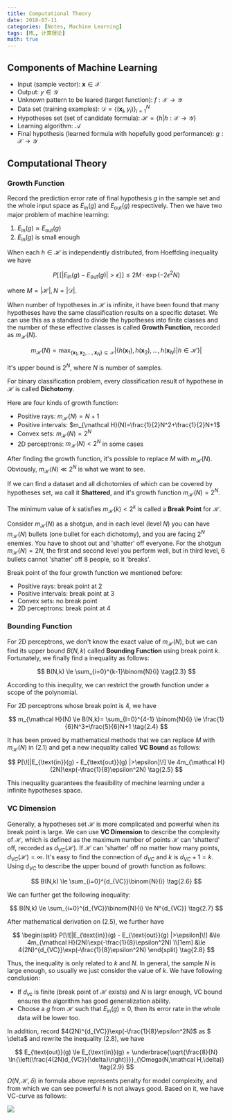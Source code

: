 ```yaml
---
title: Computational Theory
date: 2018-07-11
categories: [Notes, Machine Learning]
tags: [ML, 计算理论]
math: true
---
```



## Components of Machine Learning

- Input (sample vector): $\boldsymbol{x}\in\mathcal{X}$
- Output: $y\in\mathcal{Y}$
- Unknown pattern to be leared (target function): $f:\mathcal{X}\to\mathcal{Y}$
- Data set (training examples): $\mathcal{D}=\lbrace(\boldsymbol{x_i},y_i)\rbrace_{i=1}^N$
- Hypotheses set (set of candidate formula): $\mathcal{H}=\lbrace h\vert h:\mathcal{X}\to \mathcal{Y}\rbrace$
- Learning algorithm: $\mathcal A$
- Final hypothesis (learned formula with hopefully good performance): $g:\mathcal{X}\to\mathcal{Y}$

## Computational Theory

### Growth Function

Record the prediction error rate of final hypothesis $g$ in the sample set and the whole input space as $E_{\text{in}}(g)$ and $E_{\text{out}}(g)$ respectively. Then we have two major problem of machine learning:

1. $E_{\text{in}}(g) \approx E_{\text{out}}(g)$
2. $E_{\text{in}}(g)$ is small enough

When each $h\in\mathcal H$ is independently distributed, from Hoeffding inequality we have

$$
P[\![|E_{\text{in}}(g) - E_{\text{out}}(g) |>\epsilon]\!]\le2M\cdot\exp(-2\epsilon^2N) \tag{2.1}
$$

where $M=\vert\mathcal H\vert,N=\vert\mathcal D\vert$.

When number of hypotheses in $\mathcal H$ is infinite, it have been found that many hypotheses have the same classification results on a specific dataset. We can use this as a standard to divide the hypotheses into finite classes and the number of these effective classes is called **Growth Function**, recorded as $m_{\mathcal H}(N)$.

$$
m_{\mathcal H}(N)=\max_{\{\boldsymbol x_1,\boldsymbol x_2,...,\boldsymbol x_N\} \subseteq \mathcal X} |\{h(\boldsymbol x_1),h(\boldsymbol x_2),...,h(\boldsymbol x_N)|h \in \mathcal H\}| \tag{2.2}
$$

It's upper bound is $2^N$, where $N$ is number of samples.

For binary classification problem, every classification result of hypothese in $\mathcal H$ is called **Dichotomy**.

Here are four kinds of growth function:

- Positive rays: $m_{\mathcal H}(N)=N+1$
- Positive intervals: $m_{\mathcal H}(N)=\frac{1}{2}N^2+\frac{1}{2}N+1$
- Convex sets: $m_{\mathcal H}(N)=2^N$
- 2D perceptrons: $m_{\mathcal H}(N)<2^N$ in some cases

After finding the growth function, it's possible to replace $M$ with $m_{\mathcal H}(N)$. Obviously, $m_{\mathcal H}(N) \ll 2^N$ is what we want to see.

If we can find a dataset and all dichotomies of which can be covered by hypotheses set, wa call it **Shattered**, and it's growth function $m_{\mathcal H}(N) = 2^N$.

The minimum value of $k$ satisfies $m_{\mathcal H}(k) < 2^k$ is called a **Break Point** for $\mathcal H$.

Consider $m_{\mathcal H}(N)$ as a shotgun, and in each level (level $N$) you can have   $m_{\mathcal H}(N)$ bullets (one bullet for each dichotomy), and you are facing $2^N$ enemies. You have to shoot out and 'shatter' off everyone. For the shotgun $m_{\mathcal H}(N)=2N$, the first and second level you perform well, but in third level, 6 bullets cannot 'shatter' off 8 people, so it 'breaks'.

Break point of the four growth function we mentioned before:

+ Positive rays: break point at 2
+ Positive intervals: break point at 3
+ Convex sets: no break point
+ 2D perceptrons: break point at 4

### Bounding Function

For 2D perceptrons, we don't know the exact value of $m_{\mathcal H}(N)$, but we can find its upper bound $B(N,k)$ called **Bounding Function** using break point $k$. Fortunately, we finally find a inequality as follows:

$$
B(N,k) \le \sum_{i=0}^{k-1}\binom{N}{i} \tag{2.3}
$$

According to this inequlity, we can restrict the growth function under a scope of the polynomial.

For 2D perceptrons whose break point is 4, we have

$$
m_{\mathcal H}(N) \le B(N,k)= \sum_{I=0}^{4-1} \binom{N}{i} \le \frac{1}{6}N^3+\frac{5}{6}N+1 \tag{2.4}
$$

It has been proved by mathematical methods that we can replace $M$ with $m_{\mathcal H}(N)$ in $(2.1)$  and get a new inequality called **VC Bound** as follows:

$$
P[\![|E_{\text{in}}(g) - E_{\text{out}}(g) |>\epsilon]\!] \le 4m_{\mathcal H}(2N)\exp(-\frac{1}{8}\epsilon^2N) \tag{2.5}
$$

This inequality guarantees the feasibility of mechine learning under a infinite hypotheses space.

### VC Dimension

Generally, a hypotheses set $\mathcal H$ is more complicated and powerful when its break point is large. We can use **VC Dimension** to describe the complexity of $\mathcal H$, which is defined as the maximum number of points $\mathcal H$ can 'shatterd' off, recorded as $d_{VC}(\mathcal H)$. If $\mathcal H$ can 'shatter' off no matter how many points, $d_{VC}(\mathcal H)=\infty$. It's easy to find the connection of $d_{VC}$ and $k$ is $d_{VC}+1=k$. Using $d_{VC}$ to describe the upper bound of growth function as follows:

$$
B(N,k) \le \sum_{i=0}^{d_{VC}}\binom{N}{i} \tag{2.6}
$$

We can further get the following inequality:

$$
B(N,k) \le \sum_{i=0}^{d_{VC}}\binom{N}{i} \le N^{d_{VC}} \tag{2.7}
$$

After mathematical derivation on $(2.5)$, we further have

$$
\begin{split}
P[\![|E_{\text{in}}(g) - E_{\text{out}}(g) |>\epsilon]\!] &\le 4m_{\mathcal H}(2N)\exp(-\frac{1}{8}\epsilon^2N) \\[1em]
&\le 4(2N)^{d_{VC}}\exp(-\frac{1}{8}\epsilon^2N)
\end{split}
\tag{2.8}
$$

Thus, the inequality is only related to $k$ and $N$. In general, the sample $N$ is large enough, so usually we just consider the value of $k$. We have following conclusion:

+ If $d_{vc}$ is finite (break point of $\mathcal H$ exists) and $N$ is largr enough, VC bound ensures the algorithm has good generalization ability.
+ Choose a $g$ from $\mathcal H$ such that $E_{\text{in}}(g) \approx 0$, then its error rate in the whole data will be lower too.

In addition, record $4(2N)^{d_{VC}}\exp(-\frac{1}{8}\epsilon^2N)$ as $ \delta$ and rewrite the inequality $(2.8)$, we have

$$
E_{\text{out}}(g) \le E_{\text{in}}(g) + \underbrace{\sqrt{\frac{8}{N} \ln{\left(\frac{4(2N)d_{VC}}{\delta}\right)}}}_{\Omega(N,\mathcal H,\delta)} \tag{2.9}
$$

$\Omega(N,\mathcal H,\delta)$ in formula above represents penalty for model complexity, and from which we can see powerful $h$ is not always good. Based on it, we have VC-curve as follows:

![](https://raw.githubusercontent.com/weirme/picme/main/8.png)
